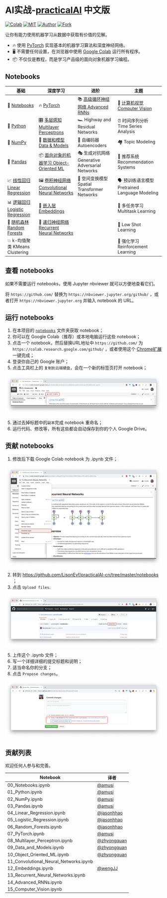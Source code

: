 # AI实战-[practicalAI](https://github.com/LisonEvf/practicalAI-cn) 中文版
[![Colab](https://img.shields.io/badge/launch-Google%20Colab-orange.svg)](https://colab.research.google.com/)
[![MIT](https://img.shields.io/badge/license-MIT-brightgreen.svg)](https://github.com/LisonEvf/practicalAI-cn/blob/master/LICENSE)
[![Author](https://img.shields.io/badge/Author-GokuMohandas-blue.svg)](https://github.com/GokuMohandas)
[![Fork](https://img.shields.io/badge/Fork-MLEveryday/practicalAI--cn-yellow.svg)](https://github.com/MLEveryday/practicalAI-cn)

让你有能力使用机器学习从数据中获取有价值的见解。
- 🔥 使用 [PyTorch](https://pytorch.org/) 实现基本的机器学习算法和深度神经网络。
- 🖥️ 不需要任何设置，在浏览器中使用 [Google Colab](https://colab.research.google.com/) 运行所有程序。
- 📦 不仅仅是教程，而是学习产品级的面向对象机器学习编程。

## Notebooks
|基础|深度学习|进阶|主题|
|-|-|-|-|
|📓 [Notebooks](https://nbviewer.jupyter.org/github/LisonEvf/practicalAI-cn/blob/master/notebooks/00_Notebooks.ipynb)|🔥 [PyTorch](https://nbviewer.jupyter.org/github/LisonEvf/practicalAI-cn/blob/master/notebooks/07_PyTorch.ipynb)|📚 [高级循环神经网络 Advanced RNNs](https://nbviewer.jupyter.org/github/LisonEvf/practicalAI-cn/blob/master/notebooks/14_Advanced_RNNs.ipynb)|📸 [计算机视觉 Computer Vision](https://nbviewer.jupyter.org/github/LisonEvf/practicalAI-cn/blob/master/notebooks/15_Computer_Vision.ipynb)|
|🐍 [Python](https://nbviewer.jupyter.org/github/LisonEvf/practicalAI-cn/blob/master/notebooks/01_Python.ipynb)|🎛️ [多层感知 Multilayer Perceptrons](https://nbviewer.jupyter.org/github/LisonEvf/practicalAI-cn/blob/master/notebooks/08_Multilayer_Perceptron.ipynb)|🏎️ Highway and Residual Networks|⏰ 时间序列分析 Time Series Analysis|
|🔢 [NumPy](https://nbviewer.jupyter.org/github/LisonEvf/practicalAI-cn/blob/master/notebooks/02_NumPy.ipynb)|🔎 [数据和模型 Data & Models](https://nbviewer.jupyter.org/github/LisonEvf/practicalAI-cn/blob/master/notebooks/09_Data_and_Models.ipynb)|🔮 自编码器 Autoencoders|🏘️ Topic Modeling|
| 🐼 [Pandas](https://nbviewer.jupyter.org/github/LisonEvf/practicalAI-cn/blob/master/notebooks/03_Pandas.ipynb) |📦 [面向对象的机器学习 Object-Oriented ML](https://nbviewer.jupyter.org/github/LisonEvf/practicalAI-cn/blob/master/notebooks/10_Object_Oriented_ML.ipynb)|🎭 生成对抗网络 Generative Adversarial Networks|🛒 推荐系统 Recommendation Systems|
|📈 [线性回归 Linear Regression](https://nbviewer.jupyter.org/github/LisonEvf/practicalAI-cn/blob/master/notebooks/04_Linear_Regression.ipynb)|🖼️ [卷积神经网络 Convolutional Neural Networks](https://nbviewer.jupyter.org/github/LisonEvf/practicalAI-cn/blob/master/notebooks/11_Convolutional_Neural_Networks.ipynb)|🐝 空间变换模型 Spatial Transformer Networks|🗣️ 预训练语言模型 Pretrained Language Modeling|
|📊 [逻辑回归 Logistic Regression](https://nbviewer.jupyter.org/github/LisonEvf/practicalAI-cn/blob/master/notebooks/05_Logistic_Regression.ipynb)|📝 [嵌入层 Embeddings](https://nbviewer.jupyter.org/github/LisonEvf/practicalAI-cn/blob/master/notebooks/12_Embeddings.ipynb)||🤷 多任务学习 Multitask Learning|
|🌳 [随机森林 Random Forests](https://nbviewer.jupyter.org/github/LisonEvf/practicalAI-cn/blob/master/notebooks/06_Random_Forests.ipynb)|📗 [递归神经网络 Recurrent Neural Networks](https://nbviewer.jupyter.org/github/LisonEvf/practicalAI-cn/blob/master/notebooks/13_Recurrent_Neural_Networks.ipynb)||🎯 Low Shot Learning|
|💥 k-均值聚类 KMeans Clustering|||🍒 强化学习 Reinforcement Learning|

## 查看 notebooks

如果不需要运行 notebooks，使用 Jupyter nbviewer 就可以方便地查看它们。

将 `https://github.com/` 替换为 `https://nbviewer.jupyter.org/github/` ，或者打开 `https://nbviewer.jupyter.org` 并输入 notebook 的 URL。

## 运行 notebooks
1. 在本项目的 [`notebooks`](/notebooks/) 文件夹获取 notebook；
2. 你可以在 Google Colab（推荐）或本地电脑运行这些 notebook；
3. 点击一个 notebook，然后替换URL地址中 `https://github.com/` 为 `https://colab.research.google.com/github/` ，或者使用这个 [Chrome扩展](https://chrome.google.com/webstore/detail/open-in-colab/iogfkhleblhcpcekbiedikdehleodpjo) 一键完成；
4. 登录你自己的 Google 账户；
5. 点击工具栏上的 `复制到云端硬盘`，会在一个新的标签页打开 notebook；

<img src="images/copy_to_drive.png">

5. 通过去掉标题中的`副本`完成 notebook 重命名；
6. 运行代码、修改等，所有这些都会自动保存到你的个人 Google Drive。

## 贡献 notebooks
1. 修改后下载 Google Colab notebook 为 .ipynb 文件；

<img src="images/download_ipynb.png">

2. 转到 https://github.com/LisonEvf/practicalAI-cn/tree/master/notebooks ；
3. 点击 `Upload files`.

<img src="images/upload.png">

5. 上传这个 .ipynb 文件；
6. 写一个详细详细的提交标题和说明；
7. 适当命名你的分支；
8. 点击 `Propose changes`。

<img src="images/commit.png">

## 贡献列表
欢迎任何人参与和完善。

|Notebook|译者|
|--|--|
|00_Notebooks.ipynb|[@amusi](https://github.com/amusi)|
|01_Python.ipynb|[@amusi](https://github.com/amusi)|
|02_NumPy.ipynb|[@amusi](https://github.com/amusi)|
|03_Pandas.ipynb|[@amusi](https://github.com/amusi)|
|04_Linear_Regression.ipynb|[@jasonhhao](https://github.com/jasonhhao)|
|05_Logistic_Regression.ipynb|[@jasonhhao](https://github.com/jasonhhao)|
|06_Random_Forests.ipynb|[@jasonhhao](https://github.com/jasonhhao)|
|07_PyTorch.ipynb|[@amusi](https://github.com/amusi)|
|08_Multilayer_Perceptron.ipynb|[@zhyongquan](https://github.com/zhyongquan)|
|09_Data_and_Models.ipynb|[@zhyongquan](https://github.com/zhyongquan)|
|10_Object_Oriented_ML.ipynb|[@zhyongquan](https://github.com/zhyongquan)|
|11_Convolutional_Neural_Networks.ipynb||
|12_Embeddings.ipynb|[@wengJJ](https://github.com/wengJJ)|
|13_Recurrent_Neural_Networks.ipynb||
|14_Advanced_RNNs.ipynb||
|15_Computer_Vision.ipynb|||

